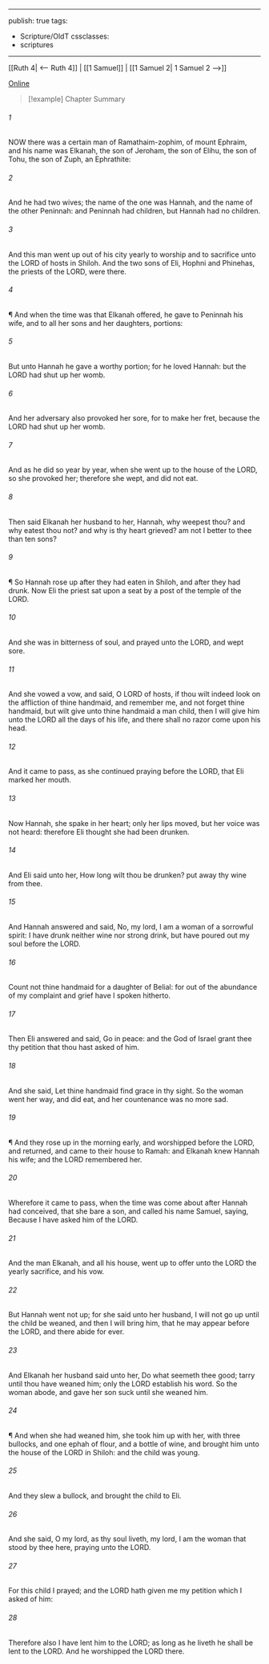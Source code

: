 

---
publish: true
tags:
  - Scripture/OldT
cssclasses:
  - scriptures
---
[[Ruth 4| <-- Ruth 4]] | [[1 Samuel]] | [[1 Samuel 2| 1 Samuel 2 -->]]

[Online](https://churchofjesuschrist.org/study/scriptures/ot/1-sam/1?lang=eng)

>[!example] Chapter Summary
>
###### 1
NOW there was a certain man of Ramathaim-zophim, of mount Ephraim, and his name was Elkanah, the son of Jeroham, the son of Elihu, the son of Tohu, the son of Zuph, an Ephrathite:
###### 2
And he had two wives; the name of the one was Hannah, and the name of the other Peninnah: and Peninnah had children, but Hannah had no children.
###### 3
And this man went up out of his city yearly to worship and to sacrifice unto the LORD of hosts in Shiloh.  And the two sons of Eli, Hophni and Phinehas, the priests of the LORD, were there.
###### 4
¶ And when the time was that Elkanah offered, he gave to Peninnah his wife, and to all her sons and her daughters, portions:
###### 5
But unto Hannah he gave a worthy portion; for he loved Hannah: but the LORD had shut up her womb.
###### 6
And her adversary also provoked her sore, for to make her fret, because the LORD had shut up her womb.
###### 7
And as he did so year by year, when she went up to the house of the LORD, so she provoked her; therefore she wept, and did not eat.
###### 8
Then said Elkanah her husband to her, Hannah, why weepest thou?  and why eatest thou not?  and why is thy heart grieved?  am not I better to thee than ten sons?
###### 9
¶ So Hannah rose up after they had eaten in Shiloh, and after they had drunk.  Now Eli the priest sat upon a seat by a post of the temple of the LORD.
###### 10
And she was in bitterness of soul, and prayed unto the LORD, and wept sore.
###### 11
And she vowed a vow, and said, O LORD of hosts, if thou wilt indeed look on the affliction of thine handmaid, and remember me, and not forget thine handmaid, but wilt give unto thine handmaid a man child, then I will give him unto the LORD all the days of his life, and there shall no razor come upon his head.
###### 12
And it came to pass, as she continued praying before the LORD, that Eli marked her mouth.
###### 13
Now Hannah, she spake in her heart; only her lips moved, but her voice was not heard: therefore Eli thought she had been drunken.
###### 14
And Eli said unto her, How long wilt thou be drunken?  put away thy wine from thee.
###### 15
And Hannah answered and said, No, my lord, I am a woman of a sorrowful spirit: I have drunk neither wine nor strong drink, but have poured out my soul before the LORD.
###### 16
Count not thine handmaid for a daughter of Belial: for out of the abundance of my complaint and grief have I spoken hitherto.
###### 17
Then Eli answered and said, Go in peace: and the God of Israel grant thee thy petition that thou hast asked of him.
###### 18
And she said, Let thine handmaid find grace in thy sight. So the woman went her way, and did eat, and her countenance was no more sad.
###### 19
¶ And they rose up in the morning early, and worshipped before the LORD, and returned, and came to their house to Ramah: and Elkanah knew Hannah his wife; and the LORD remembered her.
###### 20
Wherefore it came to pass, when the time was come about after Hannah had conceived, that she bare a son, and called his name Samuel, saying, Because I have asked him of the LORD.
###### 21
And the man Elkanah, and all his house, went up to offer unto the LORD the yearly sacrifice, and his vow.
###### 22
But Hannah went not up; for she said unto her husband, I will not go up until the child be weaned, and then I will bring him, that he may appear before the LORD, and there abide for ever.
###### 23
And Elkanah her husband said unto her, Do what seemeth thee good; tarry until thou have weaned him; only the LORD establish his word.  So the woman abode, and gave her son suck until she weaned him.
###### 24
¶ And when she had weaned him, she took him up with her, with three bullocks, and one ephah of flour, and a bottle of wine, and brought him unto the house of the LORD in Shiloh: and the child was young.
###### 25
And they slew a bullock, and brought the child to Eli.
###### 26
And she said, O my lord, as thy soul liveth, my lord, I am the woman that stood by thee here, praying unto the LORD.
###### 27
For this child I prayed; and the LORD hath given me my petition which I asked of him:
###### 28
Therefore also I have lent him to the LORD; as long as he liveth he shall be lent to the LORD.  And he worshipped the LORD there.




